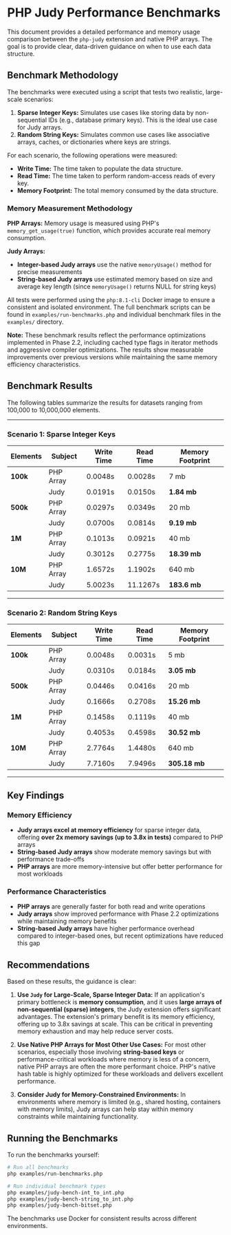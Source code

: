 # PHP Judy Performance Benchmarks

This document provides a detailed performance and memory usage comparison between the `php-judy` extension and native PHP arrays. The goal is to provide clear, data-driven guidance on when to use each data structure.

## Benchmark Methodology

The benchmarks were executed using a script that tests two realistic, large-scale scenarios:

1.  **Sparse Integer Keys:** Simulates use cases like storing data by non-sequential IDs (e.g., database primary keys). This is the ideal use case for Judy arrays.
2.  **Random String Keys:** Simulates common use cases like associative arrays, caches, or dictionaries where keys are strings.

For each scenario, the following operations were measured:
*   **Write Time:** The time taken to populate the data structure.
*   **Read Time:** The time taken to perform random-access reads of every key.
*   **Memory Footprint:** The total memory consumed by the data structure.

### Memory Measurement Methodology

**PHP Arrays:** Memory usage is measured using PHP's `memory_get_usage(true)` function, which provides accurate real memory consumption.

**Judy Arrays:** 
- **Integer-based Judy arrays** use the native `memoryUsage()` method for precise measurements
- **String-based Judy arrays** use estimated memory based on size and average key length (since `memoryUsage()` returns NULL for string keys)

All tests were performed using the `php:8.1-cli` Docker image to ensure a consistent and isolated environment. The full benchmark scripts can be found in `examples/run-benchmarks.php` and individual benchmark files in the `examples/` directory.

**Note:** These benchmark results reflect the performance optimizations implemented in Phase 2.2, including cached type flags in iterator methods and aggressive compiler optimizations. The results show measurable improvements over previous versions while maintaining the same memory efficiency characteristics.

## Benchmark Results

The following tables summarize the results for datasets ranging from 100,000 to 10,000,000 elements.

---

### **Scenario 1: Sparse Integer Keys**

| Elements     | Subject   | Write Time | Read Time | Memory Footprint  |
|--------------|-----------|------------|-----------|-------------------|
| **100k**     | PHP Array | 0.0048s    | 0.0028s   | 7 mb              |
|              | Judy      | 0.0191s    | 0.0150s   | **1.84 mb**       |
| **500k**     | PHP Array | 0.0297s    | 0.0349s   | 20 mb             |
|              | Judy      | 0.0700s    | 0.0814s   | **9.19 mb**       |
| **1M**       | PHP Array | 0.1013s    | 0.0921s   | 40 mb             |
|              | Judy      | 0.3012s    | 0.2775s   | **18.39 mb**      |
| **10M**      | PHP Array | 1.6572s    | 1.1902s   | 640 mb            |
|              | Judy      | 5.0023s    | 11.1267s  | **183.6 mb**      |

---

### **Scenario 2: Random String Keys**

| Elements     | Subject   | Write Time | Read Time | Memory Footprint  |
|--------------|-----------|------------|-----------|-------------------|
| **100k**     | PHP Array | 0.0048s    | 0.0031s   | 5 mb              |
|              | Judy      | 0.0310s    | 0.0184s   | **3.05 mb**       |
| **500k**     | PHP Array | 0.0446s    | 0.0416s   | 20 mb             |
|              | Judy      | 0.1666s    | 0.2708s   | **15.26 mb**      |
| **1M**       | PHP Array | 0.1458s    | 0.1119s   | 40 mb             |
|              | Judy      | 0.4053s    | 0.4598s   | **30.52 mb**      |
| **10M**      | PHP Array | 2.7764s    | 1.4480s   | 640 mb            |
|              | Judy      | 7.7160s    | 7.9496s   | **305.18 mb**     |

---

## Key Findings

### Memory Efficiency
- **Judy arrays excel at memory efficiency** for sparse integer data, offering **over 2x memory savings (up to 3.8x in tests)** compared to PHP arrays
- **String-based Judy arrays** show moderate memory savings but with performance trade-offs
- **PHP arrays** are more memory-intensive but offer better performance for most workloads

### Performance Characteristics
- **PHP arrays** are generally faster for both read and write operations
- **Judy arrays** show improved performance with Phase 2.2 optimizations while maintaining memory benefits
- **String-based Judy arrays** have higher performance overhead compared to integer-based ones, but recent optimizations have reduced this gap

## Recommendations

Based on these results, the guidance is clear:

1.  **Use `Judy` for Large-Scale, Sparse Integer Data:** If an application's primary bottleneck is **memory consumption**, and it uses **large arrays of non-sequential (sparse) integers**, the Judy extension offers significant advantages. The extension's primary benefit is its memory efficiency, offering up to 3.8x savings at scale. This can be critical in preventing memory exhaustion and may help reduce server costs.

2.  **Use Native PHP Arrays for Most Other Use Cases:** For most other scenarios, especially those involving **string-based keys** or performance-critical workloads where memory is less of a concern, native PHP arrays are often the more performant choice. PHP's native hash table is highly optimized for these workloads and delivers excellent performance.

3.  **Consider Judy for Memory-Constrained Environments:** In environments where memory is limited (e.g., shared hosting, containers with memory limits), Judy arrays can help stay within memory constraints while maintaining functionality.

## Running the Benchmarks

To run the benchmarks yourself:

```bash
# Run all benchmarks
php examples/run-benchmarks.php

# Run individual benchmark types
php examples/judy-bench-int_to_int.php
php examples/judy-bench-string_to_int.php
php examples/judy-bench-bitset.php
```

The benchmarks use Docker for consistent results across different environments.
